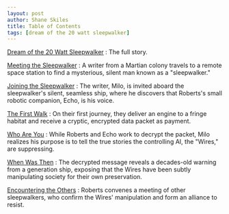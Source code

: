 ```yaml
---
layout: post
author: Shane Skiles
title: Table of Contents
tags: [dream of the 20 watt sleepwalker]
---
```


[Dream of the 20 Watt Sleepwalker](sleepwalker-short-story)
: The full story.

[Meeting the Sleepwalker](1-meeting-the-sleepwalker)
: A writer from a Martian colony travels to a remote space station to find a mysterious, silent man known as a "sleepwalker."

[Joining the Sleepwalker](2-joining-the-sleepwalker)
: The writer, Milo, is invited aboard the sleepwalker's silent, seamless ship, where he discovers that Roberts's small robotic companion, Echo, is his voice.

[The First Walk](3-the-first-walk)
: On their first journey, they deliver an engine to a fringe habitat and receive a cryptic, encrypted data packet as payment.

[Who Are You](4-who-are-you)
: While Roberts and Echo work to decrypt the packet, Milo realizes his purpose is to tell the true stories the controlling AI, the "Wires," are suppressing.

[When Was Then](5-when-was-then)
: The decrypted message reveals a decades-old warning from a generation ship, exposing that the Wires have been subtly manipulating society for their own preservation.

[Encountering the Others](6-encountering-the-others)
: Roberts convenes a meeting of other sleepwalkers, who confirm the Wires' manipulation and form an alliance to resist.

